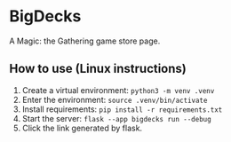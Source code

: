 # BigDecks
A Magic: the Gathering game store page.

## How to use (Linux instructions)
1. Create a virtual environment: `python3 -m venv .venv`
2. Enter the environment: `source .venv/bin/activate`
3. Install requirements: `pip install -r requirements.txt`
4. Start the server: `flask --app bigdecks run --debug`
5. Click the link generated by flask.
